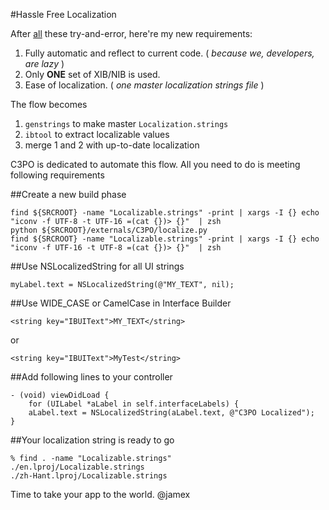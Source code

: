 #Hassle Free Localization

After [all](https://github.com/jamessa/C3PO/blob/master/Introduction.md) these try-and-error, here're my new requirements:

1. Fully automatic and reflect to current code. ( *because we, developers, are lazy* )
2. Only **ONE** set of XIB/NIB is used.
3. Ease of localization. ( *one master localization strings file* )

The flow becomes 

1. `genstrings` to make master `Localization.strings`
2. `ibtool` to extract localizable values
3.  merge 1 and 2 with up-to-date localization

C3PO is dedicated to automate this flow. All you need to do is meeting following requirements

##Create a new build phase

	find ${SRCROOT} -name "Localizable.strings" -print | xargs -I {} echo "iconv -f UTF-8 -t UTF-16 =(cat {})> {}"  | zsh
	python ${SRCROOT}/externals/C3PO/localize.py
	find ${SRCROOT} -name "Localizable.strings" -print | xargs -I {} echo "iconv -f UTF-16 -t UTF-8 =(cat {})> {}"  | zsh


##Use NSLocalizedString for all UI strings

    myLabel.text = NSLocalizedString(@"MY_TEXT", nil);

##Use WIDE_CASE or CamelCase in Interface Builder

	<string key="IBUIText">MY_TEXT</string>

or

	<string key="IBUIText">MyTest</string>

##Add following lines to your controller

	- (void) viewDidLoad {
		for (UILabel *aLabel in self.interfaceLabels) {
		aLabel.text = NSLocalizedString(aLabel.text, @"C3PO Localized");
	}

##Your localization string is ready to go

	% find . -name "Localizable.strings"
	./en.lproj/Localizable.strings
	./zh-Hant.lproj/Localizable.strings

Time to take your app to the world. @jamex